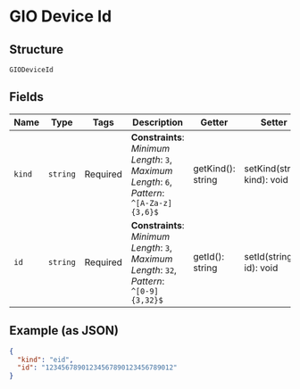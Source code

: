 
# GIO Device Id

## Structure

`GIODeviceId`

## Fields

| Name | Type | Tags | Description | Getter | Setter |
|  --- | --- | --- | --- | --- | --- |
| `kind` | `string` | Required | **Constraints**: *Minimum Length*: `3`, *Maximum Length*: `6`, *Pattern*: `^[A-Za-z]{3,6}$` | getKind(): string | setKind(string kind): void |
| `id` | `string` | Required | **Constraints**: *Minimum Length*: `3`, *Maximum Length*: `32`, *Pattern*: `^[0-9]{3,32}$` | getId(): string | setId(string id): void |

## Example (as JSON)

```json
{
  "kind": "eid",
  "id": "12345678901234567890123456789012"
}
```

